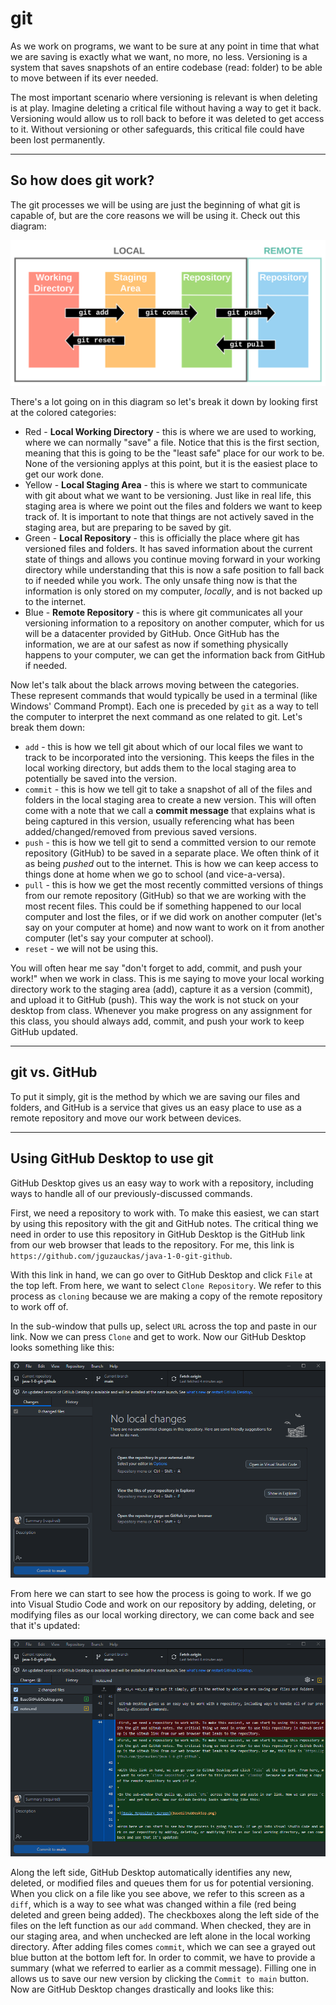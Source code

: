 # git

As we work on programs, we want to be sure at any point in time that what we are saving is exactly what we want, no more, no less. Versioning is a system that saves snapshots of an entire codebase (read: folder) to be able to move between if its ever needed.

The most important scenario where versioning is relevant is when deleting is at play. Imagine deleting a critical file without having a way to get it back. Versioning would allow us to roll back to before it was deleted to get access to it. Without versioning or other safeguards, this critical file could have been lost permanently.

---

## So how does git work?

The git processes we will be using are just the beginning of what git is capable of, but are the core reasons we will be using it. Check out this diagram:

![Git Diagram](GitDiagram.svg)

There's a lot going on in this diagram so let's break it down by looking first at the colored categories:

- Red - **Local Working Directory** - this is where we are used to working, where we can normally "save" a file. Notice that this is the first section, meaning that this is going to be the "least safe" place for our work to be. None of the versioning applys at this point, but it is the easiest place to get our work done.
- Yellow - **Local Staging Area** - this is where we start to communicate with git about what we want to be versioning. Just like in real life, this staging area is where we point out the files and folders we want to keep track of. It is important to note that things are not actively saved in the staging area, but are preparing to be saved by git.
- Green - **Local Repository** - this is officially the place where git has versioned files and folders. It has saved information about the current state of things and allows you continue moving forward in your working directory while understanding that this is now a safe position to fall back to if needed while you work. The only unsafe thing now is that the information is only stored on my computer, _locally_, and is not backed up to the internet.
- Blue - **Remote Repository** - this is where git communicates all your versioning information to a repository on another computer, which for us will be a datacenter provided by GitHub. Once GitHub has the information, we are at our safest as now if something physically happens to your computer, we can get the information back from GitHub if needed.

Now let's talk about the black arrows moving between the categories. These represent commands that would typically be used in a terminal (like Windows' Command Prompt). Each one is preceded by `git` as a way to tell the computer to interpret the next command as one related to git. Let's break them down:

- `add` - this is how we tell git about which of our local files we want to track to be incorporated into the versioning. This keeps the files in the local working directory, but adds them to the local staging area to potentially be saved into the version.
- `commit` - this is how we tell git to take a snapshot of all of the files and folders in the local staging area to create a new version. This will often come with a note that we call a **commit message** that explains what is being captured in this version, usually referencing what has been added/changed/removed from previous saved versions.
- `push` - this is how we tell git to send a committed version to our remote repository (GitHub) to be saved in a separate place. We often think of it as being _pushed_ out to the internet. This is how we can keep access to things done at home when we go to school (and vice-a-versa).
- `pull` - this is how we get the most recently committed versions of things from our remote repository (GitHub) so that we are working with the most recent files. This could be if something happened to our local computer and lost the files, or if we did work on another computer (let's say on your computer at home) and now want to work on it from another computer (let's say your computer at school).
- `reset` - we will not be using this.

You will often hear me say "don't forget to add, commit, and push your work!" when we work in class. This is me saying to move your local working directory work to the staging area (add), capture it as a version (commit), and upload it to GitHub (push). This way the work is not stuck on your desktop from class. Whenever you make progress on any assignment for this class, you should always add, commit, and push your work to keep GitHub updated.

---

## git vs. GitHub

To put it simply, git is the method by which we are saving our files and folders, and GitHub is a service that gives us an easy place to use as a remote repository and move our work between devices.

---

## Using GitHub Desktop to use git

GitHub Desktop gives us an easy way to work with a repository, including ways to handle all of our previously-discussed commands.

First, we need a repository to work with. To make this easiest, we can start by using this repository with the git and GitHub notes. The critical thing we need in order to use this repository in GitHub Desktop is the GitHub link from our web browser that leads to the repository. For me, this link is `https://github.com/jguzauckas/java-1-0-git-github`.

With this link in hand, we can go over to GitHub Desktop and click `File` at the top left. From here, we want to select `Clone Repository`. We refer to this process as `cloning` because we are making a copy of the remote repository to work off of.

In the sub-window that pulls up, select `URL` across the top and paste in our link. Now we can press `Clone` and get to work. Now our GitHub Desktop looks something like this:

![Basic Repository Screen](BaseGitHubDesktop.png)

From here we can start to see how the process is going to work. If we go into Visual Studio Code and work on our repository by adding, deleting, or modifying files as our local working directory, we can come back and see that it's updated:

![Repository with Changes Screen](ChangesGitHubDesktop.png)

Along the left side, GitHub Desktop automatically identifies any new, deleted, or modified files and queues them for us for potential versioning. When you click on a file like you see above, we refer to this screen as a `diff`, which is a way to see what was changed within a file (red being deleted and green being added). The checkboxes along the left side of the files on the left function as our `add` command. When checked, they are in our staging area, and when unchecked are left alone in the local working directory. After adding files comes `commit`, which we can see a grayed out blue button at the bottom left for. In order to commit, we have to provide a summary (what we referred to earlier as a commit message). Filling one in allows us to save our new version by clicking the `Commit to main` button. Now are GitHub Desktop changes drastically and looks like this:

